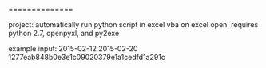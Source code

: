 ==============
<p>project: automatically run python script in excel vba on excel open. requires python 2.7, openpyxl, and py2exe
</p>

<p> example input: 2015-02-12 2015-02-20 1277eab848b0e3e1c09020379e1a1cedfd1a291c </p>
